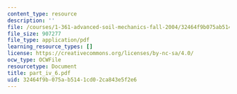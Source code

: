 ```yaml
---
content_type: resource
description: ''
file: /courses/1-361-advanced-soil-mechanics-fall-2004/32464f9b075ab5141cd02ca843e5f2e6_part_iv_6.pdf
file_size: 907277
file_type: application/pdf
learning_resource_types: []
license: https://creativecommons.org/licenses/by-nc-sa/4.0/
ocw_type: OCWFile
resourcetype: Document
title: part_iv_6.pdf
uid: 32464f9b-075a-b514-1cd0-2ca843e5f2e6
---
```

